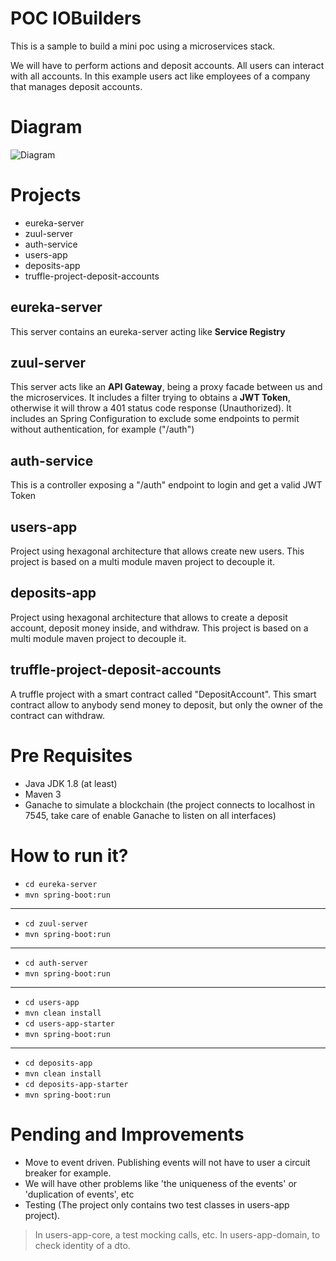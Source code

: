 # POC IOBuilders

This is a sample to build a mini poc using a microservices stack.

We will have to perform actions and deposit accounts. All users can interact with all accounts. In this example users act like employees of a company that manages deposit accounts.

# Diagram
![Diagram](./diagrams/diagram.png)

# Projects
- eureka-server 
- zuul-server
- auth-service
- users-app
- deposits-app
- truffle-project-deposit-accounts

## eureka-server
This server contains an eureka-server acting like **Service Registry**
## zuul-server
This server acts like an **API Gateway**, being a proxy facade between us and the microservices.
It includes a filter trying to obtains a **JWT Token**, otherwise it will throw a 401 status code response (Unauthorized).
It includes an Spring Configuration to exclude some endpoints to permit without authentication, for example ("/auth")

## auth-service
This is a controller exposing a "/auth" endpoint to login and get a valid JWT Token

## users-app
Project using hexagonal architecture that allows create new users.
This project is based on a multi module maven project to decouple it.

## deposits-app
Project using hexagonal architecture that allows to create a deposit account, deposit money inside, and withdraw.
This project is based on a multi module maven project to decouple it.


## truffle-project-deposit-accounts
A truffle project with a smart contract called "DepositAccount".
This smart contract allow to anybody send money to deposit, but only the owner of the contract can withdraw.

# Pre Requisites
- Java JDK 1.8 (at least)
- Maven 3
- Ganache to simulate a blockchain (the project connects to localhost in 7545, take care of enable Ganache to listen on all interfaces)

# How to run it?
- `cd eureka-server`
- `mvn spring-boot:run`
---
- `cd zuul-server`
- `mvn spring-boot:run`
---
- `cd auth-server`
- `mvn spring-boot:run`
---
- `cd users-app`
- `mvn clean install`
- `cd users-app-starter`
- `mvn spring-boot:run`
---
- `cd deposits-app`
- `mvn clean install`
- `cd deposits-app-starter`
- `mvn spring-boot:run`



# Pending and Improvements
- Move to event driven. Publishing events will not have to user a circuit breaker for example.
- We will have other problems like 'the uniqueness of the events' or 'duplication of events', etc
- Testing (The project only contains two test classes in users-app project).

> In users-app-core, a test mocking calls, etc. In users-app-domain, to check identity of a dto.


